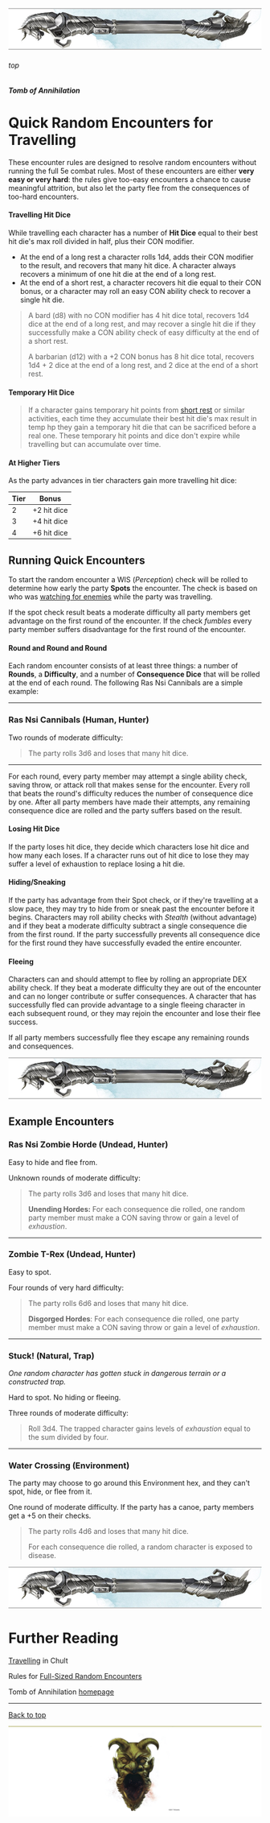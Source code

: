 
![immovable rod](/images/immovable-rod.jpg)

###### top


##### Tomb of Annihilation
# Quick Random Encounters for Travelling

These encounter rules are designed to resolve random encounters without running the full 5e combat rules. Most of these encounters are either **very easy or very hard**: the rules give too-easy encounters a chance to cause meaningful attrition, but also let the party flee from the consequences of too-hard encounters.

#### Travelling Hit Dice
While travelling each character has a number of __Hit Dice__ equal to their best hit die's max roll divided in half, plus their CON modifier.
- At the end of a long rest a character rolls 1d4, adds their CON modifier to the result, and recovers that many hit dice. A character always recovers a minimum of one hit die at the end of a long rest.
- At the end of a short rest, a character recovers hit die equal to their CON bonus, or a character may roll an easy CON ability check to recover a single hit die.

> A bard (d8) with no CON modifier has 4 hit dice total, recovers 1d4 dice at the end of a long rest, and may recover a single hit die if they successfully make a CON ability check of easy difficulty at the end of a short rest.
> 
> A barbarian (d12) with a +2 CON bonus has 8 hit dice total, recovers 1d4 + 2 dice at the end of a long rest, and 2 dice at the end of a short rest.

#### Temporary Hit Dice
> If a character gains temporary hit points from [short rest](../tomb_of_annihilation/player_notes/short_rest_activities.md#top) or similar activities, each time they accumulate their best hit die's max result in temp hp they gain a temporary hit die that can be sacrificed before a real one. These temporary hit points and dice don't expire while travelling but can accumulate over time.

#### At Higher Tiers

As the party advances in tier characters gain more travelling hit dice:

|Tier|Bonus|
|-|-|
|2|+2 hit dice|
|3|+4 hit dice|
|4|+6 hit dice|

## Running Quick Encounters

To start the random encounter a WIS (_Perception_) check will be rolled to determine how early the party __Spots__ the encounter. The check is based on who was [watching for enemies](../tomb_of_annihilation/player_notes/travelling.md#travel-activities) while the party was travelling.

If the spot check result beats a moderate difficulty all party members get advantage on the first round of the encounter. If the check _fumbles_ every party member suffers disadvantage for the first round of the encounter.

#### Round and Round and Round
Each random encounter consists of at least three things: a number of __Rounds__, a __Difficulty__, and a number of __Consequence Dice__ that will be rolled at the end of each round. The following Ras Nsi Cannibals are a simple example:

---

### Ras Nsi Cannibals (Human, Hunter)
Two rounds of moderate difficulty:
> The party rolls 3d6 and loses that many hit dice.

---

For each round, every party member may attempt a single ability check, saving throw, or attack roll that makes sense for the encounter. Every roll that beats the round's difficulty reduces the number of consequence dice by one. After all party members have made their attempts, any remaining consequence dice are rolled and the party suffers based on the result.

#### Losing Hit Dice
If the party loses hit dice, they decide which characters lose hit dice and how many each loses. If a character runs out of hit dice to lose they may suffer a level of exhaustion to replace losing a hit die.

#### Hiding/Sneaking
If the party has advantage from their Spot check, or if they're travelling at a slow pace, they may try to hide from or sneak past the encounter before it begins. Characters may roll ability checks with _Stealth_ (without advantage) and if they beat a moderate difficulty subtract a single consequence die from the first round. If the party successfully prevents all consequence dice for the first round they have successfully evaded the entire encounter.

#### Fleeing
Characters can and should attempt to flee by rolling an appropriate DEX ability check. If they beat a moderate difficulty they are out of the encounter and can no longer contribute or suffer consequences. A character that has successfully fled can provide advantage to a single fleeing character in each subsequent round, or they may rejoin the encounter and lose their flee success.

If all party members successfully flee they escape any remaining rounds and consequences.


![immovable rod](/images/immovable-rod.jpg)

## Example Encounters

### Ras Nsi Zombie Horde (Undead, Hunter)
Easy to hide and flee from.

Unknown rounds of moderate difficulty:
> The party rolls 3d6 and loses that many hit dice.
>
> **Unending Hordes:** For each consequence die rolled, one random party member must make a CON saving throw or gain a level of _exhaustion_.

---

### Zombie T-Rex (Undead, Hunter)
Easy to spot.

Four rounds of very hard difficulty:

> The party rolls 6d6 and loses that many hit dice.
> 
> **Disgorged Hordes**: For each consequence die rolled, one party member must make a CON saving throw or gain a level of _exhaustion_.

---

### Stuck! (Natural, Trap)
_One random character has gotten stuck in dangerous terrain or a constructed trap._

Hard to spot. No hiding or fleeing.

Three rounds of moderate difficulty:
> Roll 3d4. The trapped character gains levels of _exhaustion_ equal to the sum divided by four.

---

### Water Crossing (Environment)

The party may choose to go around this Environment hex, and they can't spot, hide, or flee from it.

One round of moderate difficulty. If the party has a canoe, party members get a +5 on their checks.

> The party rolls 4d6 and loses that many hit dice.
>
> For each consequence die rolled, a random character is exposed to disease.

![immovable rod](/images/immovable-rod.jpg)

# Further Reading

[Travelling](/tomb_of_annihilation/player_notes/travelling.md#top) in Chult

Rules for [Full-Sized Random Encounters](/5e/random_encounters.md#top)

Tomb of Annihilation [homepage](README.md#top)

---

[Back to top](#top)

![the end](/images/toa-end.jpg)
